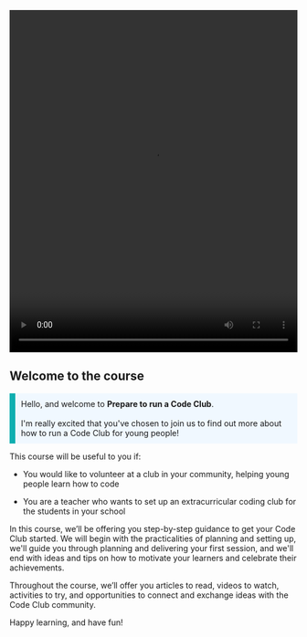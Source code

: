 <video width="100%" height="600" id="Introduction video" controls preload="metadata"
  source src="https://rpf-futurelearn.s3.eu-west-1.amazonaws.com/CC+vol+training+/step1_1+welcome+to+the+course.mp4" type="video/mp4" >
  <track
    label="English"
    kind="subtitles"
    srclang="en"
    src="https://rpf-futurelearn.s3.eu-west-1.amazonaws.com/CC+vol+training+/CC_1.1.vtt"
    default />
  <track
    label="Francais"
    kind="subtitles"
    srclang="fr"
    src="https://rpf-futurelearn.s3.eu-west-1.amazonaws.com/CC+vol+training+/1.1_Week_1_French__France__reviewed.vtt" />
  <track
    label="Español"
    kind="subtitles"
    srclang="es"
    src="https://rpf-futurelearn.s3.eu-west-1.amazonaws.com/CC+vol+training+/1.1_Week_1_Spanish__Spain__reviewed.vtt" />
  <track
    label="Italiano"
    kind="subtitles"
    srclang="it"
    src="https://rpf-futurelearn.s3.eu-west-1.amazonaws.com/CC+vol+training+/1.1_Week_1_Italian_reviewed.vtt" />
  <track
    label="Portugues"
    kind="subtitles"
    srclang="pr"
    src="https://rpf-futurelearn.s3.eu-west-1.amazonaws.com/CC+vol+training+/1.1_Week_1_Portuguese__Brazil__reviewed.vtt" />
</video>


## Welcome to the course
<p style='border-left: solid; border-width:10px; border-color: #0faeb0; background-color: aliceblue; padding: 10px;'>
Hello, and welcome to <strong>Prepare to run a Code Club</strong>. 
<br><br>
I'm really excited that you've chosen to join us to find out more about how to run a Code Club for young people!
<br>
</p>

This course will be useful to you if:

+ You would like to volunteer at a club in your community, helping young people learn how to code

+ You are a teacher who wants to set up an extracurricular coding club for the students in your school


In this course, we’ll be offering you step-by-step guidance to get your Code Club started. We will begin with the practicalities of planning and setting up, we'll guide you through planning and delivering your first session, and we'll end with ideas and tips on how to motivate your learners and celebrate their achievements.

Throughout the course, we’ll offer you articles to read, videos to watch, activities to try, and opportunities to connect and exchange ideas with the Code Club community.

Happy learning, and have fun!
